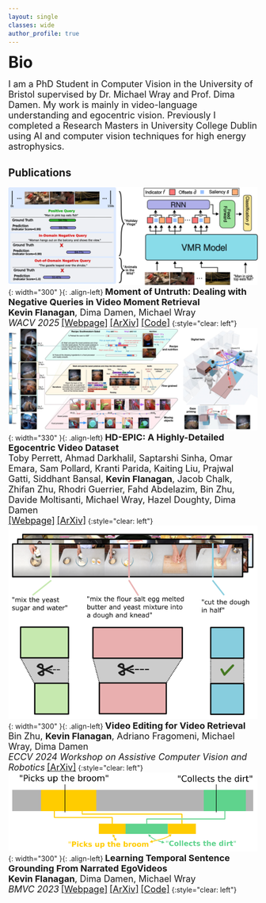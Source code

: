 ```yaml
---
layout: single
classes: wide
author_profile: true
---
```

<font size="6"><b>Bio</b></font>

<p><font size="4">I am a PhD Student in Computer Vision in the University of Bristol supervised by Dr. Michael Wray and Prof. Dima Damen. My work is mainly in video-language understanding and egocentric vision. Previously I completed a Research Masters in University College Dublin using AI and computer vision techniques for high energy astrophysics.</font></p> 


## Publications
![](assets/images/moment_of_untruth.png){: width="300" }{: .align-left}
<font size="4"><b>Moment of Untruth: Dealing with Negative Queries in Video Moment Retrieval</b><br>
<b>Kevin Flanagan</b>, Dima Damen, Michael Wray<br>
<i>WACV 2025</i></font>
[<font size="4">[Webpage]</font>](https://keflanagan.github.io/Moment-of-Untruth) [<font size="4">[ArXiv]</font>](https://arxiv.org/abs/2502.08544) [<font size="4">[Code]</font>](https://github.com/keflanagan/MomentofUntruth)
{:style="clear: left"}
![](assets/images/hdepic.jpg){: width="330" }{: .align-left} <font size="4"><b>HD-EPIC: A Highly-Detailed Egocentric Video Dataset</b><br></font><font size="4">Toby Perrett, Ahmad Darkhalil, Saptarshi Sinha, Omar Emara, Sam Pollard, Kranti Parida, Kaiting Liu, Prajwal Gatti, Siddhant Bansal, <b>Kevin Flanagan</b>, Jacob Chalk, Zhifan Zhu, Rhodri Guerrier, Fahd Abdelazim, Bin Zhu, Davide Moltisanti, Michael Wray, Hazel Doughty, Dima Damen<br></font>
[<font size="4">[Webpage]</font>](https://hd-epic.github.io) [<font size="4">[ArXiv]</font>](https://arxiv.org/abs/2502.04144)
{:style="clear: left"}
![](assets/images/video_edit.png){: width="300" }{: .align-left}
<font size="4"><b>Video Editing for Video Retrieval</b><br>
Bin Zhu, <b>Kevin Flanagan</b>, Adriano Fragomeni, Michael Wray, Dima Damen<br>
<i>ECCV 2024 Workshop on Assistive Computer Vision and Robotics</i></font>
[<font size="4">[ArXiv]</font>](https://arxiv.org/abs/2402.02335)
{:style="clear: left"}
![](assets/images/climer.png){: width="300" }{: .align-left}
<font size="4"><b>Learning Temporal Sentence Grounding From Narrated EgoVideos</b><br>
<b>Kevin Flanagan</b>, Dima Damen, Michael Wray<br>
<i>BMVC 2023</i></font>
[<font size="4">[Webpage]</font>](https://keflanagan.github.io/CliMer-TSG) [<font size="4">[ArXiv]</font>](https://arxiv.org/abs/2310.17395) [<font size="4">[Code]</font>](https://github.com/keflanagan/CliMer)
{:style="clear: left"}

